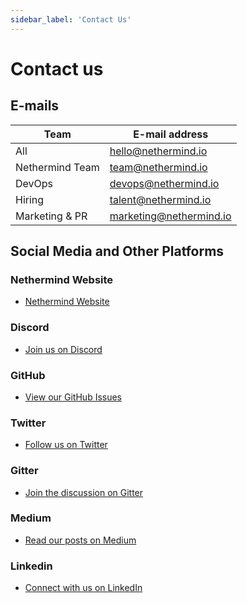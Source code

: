 ```yaml
---
sidebar_label: 'Contact Us'
---
```


# Contact us

## E-mails

| Team            | E-mail address                                  |
|-----------------|-------------------------------------------------|
| All             | [hello@nethermind.io](mailto:hello@nethermind.io)     |
| Nethermind Team | [team@nethermind.io](mailto:team@nethermind.io)      |
| DevOps          | [devops@nethermind.io](mailto:devops@nethermind.io)    |
| Hiring          | [talent@nethermind.io](mailto:talent@nethermind.io)    |
| Marketing & PR  | [marketing@nethermind.io](mailto:marketing@nethermind.io) |

## Social Media and Other Platforms

### Nethermind Website

- [Nethermind Website](https://nethermind.io/)

### Discord

- [Join us on Discord](https://discord.gg/DedCdvDaNm)

### GitHub

- [View our GitHub Issues](https://github.com/NethermindEth/nethermind/issues)

### Twitter

- [Follow us on Twitter](https://twitter.com/nethermindeth)

### Gitter

- [Join the discussion on Gitter](https://gitter.im/nethermindeth/nethermind)

### Medium

- [Read our posts on Medium](https://medium.com/nethermind-eth)

### Linkedin

- [Connect with us on LinkedIn](https://www.linkedin.com/company/nethermind)

